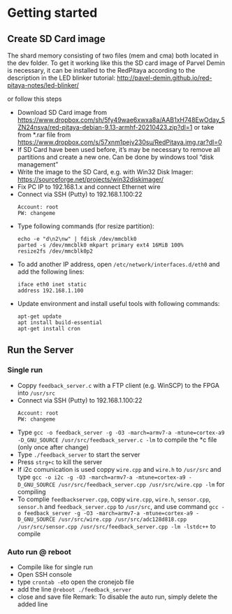 # Getting started
## Create SD Card image
The shard memory consisting of two files (mem and cma) both located in the dev folder.
To get it working like this the SD card image of Parvel Demin is necessary, it can be installed to the RedPitaya according to the description in the LED blinker tutorial:
http://pavel-demin.github.io/red-pitaya-notes/led-blinker/

or follow this steps

-	Download SD Card image from https://www.dropbox.com/sh/5fy49wae6xwxa8a/AAB1xH748EwOday_5ZN24nsva/red-pitaya-debian-9.13-armhf-20210423.zip?dl=1 or take from *.rar file from https://www.dropbox.com/s/57xnm1pejv230su/RedPitaya.img.rar?dl=0
-	If SD Card have been used before, it’s may be necessary to remove all partitions and create a new one. Can be done by windows tool “disk management”
-	Write the image to the SD Card, e.g. with Win32 Disk Imager: https://sourceforge.net/projects/win32diskimager/
- Fix PC IP to 192.168.1.x and connect Ethernet wire
- Connect via SSH (Putty) to 192.168.1.100:22
  ````
  Account: root
  PW: changeme
  ````
- Type following commands (for resize partition):
  ````
  echo -e "d\n2\nw" | fdisk /dev/mmcblk0
  parted -s /dev/mmcblk0 mkpart primary ext4 16MiB 100%
  resize2fs /dev/mmcblk0p2
  ````
- To add another IP address, open ``/etc/network/interfaces.d/eth0`` and add the following lines:
  ````
  iface eth0 inet static
  address 192.168.1.100
  ````
- Update environment and install useful tools with following commands:
  ````
  apt-get update
  apt install build-essential
  apt-get install cron
  ````

## Run the Server
### Single run
- Coppy ``feedback_server.c`` with a FTP client (e.g. WinSCP) to the FPGA into ``/usr/src``
- Connect via SSH (Putty) to 192.168.1.100:22
  ````
  Account: root
  PW: changeme
  ````
- Type ``gcc -o feedback_server -g -O3 -march=armv7-a -mtune=cortex-a9 -D_GNU_SOURCE /usr/src/feedback_server.c -lm`` to compile the *c file (only once after change)
- Type ``./feedback_server`` to start the server
- Press ``strg+c`` to kill the server
- If i2c comunication is used coppy ``wire.cpp`` and ``wire.h`` to ``/usr/src`` and type ``gcc -o i2c -g -O3 -march=armv7-a -mtune=cortex-a9 -D_GNU_SOURCE /usr/src/feedback_server.cpp /usr/src/wire.cpp -lm`` for compiling
- To complie `feedbackserver.cpp`, copy `wire.cpp`, `wire.h`, `sensor.cpp`, `sensor.h` and `feedback_server.cpp` to `/usr/src`, and use command `gcc -o feedback_server -g -O3 -march=armv7-a -mtune=cortex-a9 -D_GNU_SOURCE /usr/src/wire.cpp /usr/src/adc128d818.cpp /usr/src/sensor.cpp /usr/src/feedback_server.cpp -lm -lstdc++` to compile

### Auto run @ reboot
- Compile like for single run
- Open SSH console
- type ``crontab -e``to open the cronejob file
- add the line ``@reboot ./feedback_server``
- close and save file
Remark: To disable the auto run, simply delete the added line
